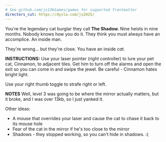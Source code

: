 ```yaml
---
# See github.com/js13kGames/games for supported frontmatter
directors_cut: https://dysla.com/js2025/
---
```

You're the legendary cat burglar they call **The Shadow.** Nine heists in nine months. Nobody knows how you do it. They think you must always have an accomplice. An inside man.

They're wrong... but they're close. You have an inside *cat*.

**INSTRUCTIONS:**
Use your laser pointer (right controller) to lure your pet cat, Cinnamon, to adjacent tiles. Get him to turn off the alarms and open the exit so you can come in and swipe the jewel. Be careful - Cinnamon hates bright light.

Use your right thumb toggle to strafe right or left.

**NOTES**
Well, level 3 was going to be where the mirror actually matters, but it broke, and I was over 13kb, so I just yanked it. 

Other ideas:
* A mouse that overrides your laser and cause the cat to chase it back to its mouse hole
* Fear of the cat in the mirror if he's too close to the mirror
* Shadows - they stopped working, so you can't hide in shadows. :(